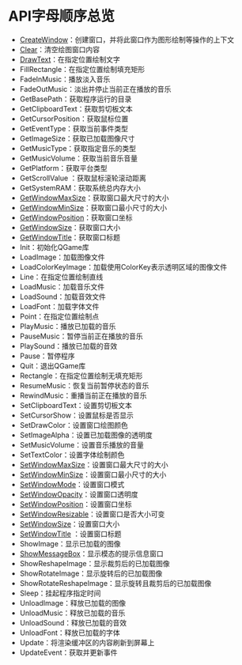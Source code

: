 # API字母顺序总览

+ [CreateWindow](Window.md#CreateWindow)：创建窗口，并将此窗口作为图形绘制等操作的上下文
+ [Clear](Graphic.md#Clear)：清空绘图窗口内容
+ [DrawText](Graphic.md#DrawText)：在指定位置绘制文字
+ FillRectangle：在指定位置绘制填充矩形
+ FadeInMusic：播放淡入音乐
+ FadeOutMusic：淡出并停止当前正在播放的音乐
+ GetBasePath：获取程序运行的目录
+ GetClipboardText：获取剪切板文本
+ GetCursorPosition：获取鼠标位置
+ GetEventType：获取当前事件类型
+ GetImageSize：获取已加载图像尺寸
+ GetMusicType：获取指定音乐的类型
+ GetMusicVolume：获取当前音乐音量
+ GetPlatform：获取平台类型
+ GetScrollValue ：获取鼠标滚轮滚动距离
+ GetSystemRAM：获取系统总内存大小
+ [GetWindowMaxSize](Window.md#GetWindowMaxSize)：获取窗口最大尺寸的大小
+ [GetWindowMinSize](Window.md#GetWindowMinSize)：获取窗口最小尺寸的大小
+ [GetWindowPosition](Window.md#GetWindowPosition)：获取窗口坐标
+ [GetWindowSize](Window.md#GetWindowSize)：获取窗口大小
+ [GetWindowTitle](Window.md#GetWindowTitle)：获取窗口标题
+ Init：初始化QGame库
+ LoadImage：加载图像文件
+ LoadColorKeyImage：加载使用ColorKey表示透明区域的图像文件
+ Line：在指定位置绘制直线
+ LoadMusic：加载音乐文件
+ LoadSound：加载音效文件
+ LoadFont：加载字体文件
+ Point：在指定位置绘制点
+ PlayMusic：播放已加载的音乐
+ PauseMusic：暂停当前正在播放的音乐
+ PlaySound：播放已加载的音效
+ Pause：暂停程序
+ Quit：退出QGame库
+ Rectangle：在指定位置绘制无填充矩形
+ ResumeMusic：恢复当前暂停状态的音乐
+ RewindMusic：重播当前正在播放的音乐
+ SetClipboardText：设置剪切板文本
+ SetCursorShow：设置鼠标是否显示
+ SetDrawColor：设置窗口绘图颜色
+ SetImageAlpha：设置已加载图像的透明度
+ SetMusicVolume：设置音乐播放的音量
+ SetTextColor：设置字体绘制颜色
+ [SetWindowMaxSize](Window.md#SetWindowMaxSize)：设置窗口最大尺寸的大小
+ [SetWindowMinSize](Window.md#SetWindowMinSize)：设置窗口最小尺寸的大小
+ [SetWindowMode](Window.md#SetWindowMode)：设置窗口模式
+ [SetWindowOpacity](Window.md#SetWindowOpacity)：设置窗口透明度
+ [SetWindowPosition](Window.md#SetWindowPosition)：设置窗口坐标
+ [SetWindowResizable](Window.md#SetWindowResizable)：设置窗口是否大小可变
+ [SetWindowSize](Window.md#SetWindowSize)：设置窗口大小
+ [SetWindowTitle](Window.md#SetWindowTitle) ：设置窗口标题
+ ShowImage：显示已加载的图像
+ [ShowMessageBox](Window.md#ShowMessageBox)：显示模态的提示信息窗口
+ ShowReshapeImage：显示裁剪后的已加载图像
+ ShowRotateImage：显示旋转后的已加载图像
+ ShowRotateReshapeImage：显示旋转且裁剪后的已加载图像
+ Sleep：挂起程序指定时间
+ UnloadImage：释放已加载的图像
+ UnloadMusic：释放已加载的音乐
+ UnloadSound：释放已加载的音效
+ UnloadFont：释放已加载的字体
+ Update：将渲染缓冲区的内容刷新到屏幕上
+ UpdateEvent：获取并更新事件